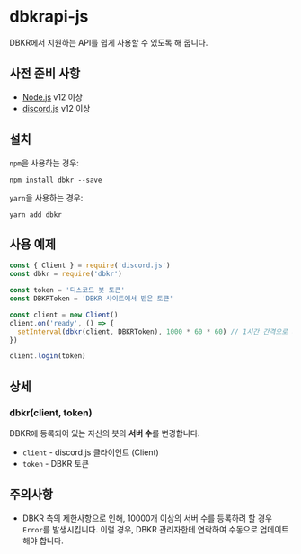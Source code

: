 # dbkrapi-js
DBKR에서 지원하는 API를 쉽게 사용할 수 있도록 해 줍니다.

## 사전 준비 사항
* [Node.js](https://nodejs.org) v12 이상
* [discord.js](https://github.com/discordjs/discord.js) v12 이상

## 설치
`npm`을 사용하는 경우:
```
npm install dbkr --save
```

`yarn`을 사용하는 경우:
```
yarn add dbkr
```

## 사용 예제
```js
const { Client } = require('discord.js')
const dbkr = require('dbkr')

const token = '디스코드 봇 토큰'
const DBKRToken = 'DBKR 사이트에서 받은 토큰'

const client = new Client()
client.on('ready', () => {
  setInterval(dbkr(client, DBKRToken), 1000 * 60 * 60) // 1시간 간격으로 서버 수 변경
})

client.login(token)
```

## 상세
### dbkr(client, token)
DBKR에 등록되어 있는 자신의 봇의 **서버 수**를 변경합니다.
* `client` - discord.js 클라이언트 (Client)
* `token` - DBKR 토큰

## 주의사항
* DBKR 측의 제한사항으로 인해, 10000개 이상의 서버 수를 등록하려 할 경우 `Error`를 발생시킵니다. 이럴 경우, DBKR 관리자한테 연락하여 수동으로 업데이트해야 합니다.
